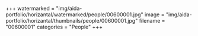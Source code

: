 +++
watermarked = "img/aida-portfolio/horizantal/watermarked/people/00600001.jpg"
image = "img/aida-portfolio/horizantal/thumbnails/people/00600001.jpg"
filename = "00600001"
categories = "People"
+++
